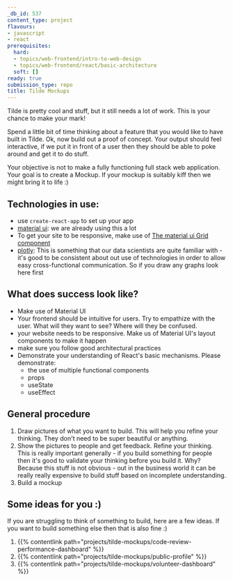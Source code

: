 ```yaml
---
_db_id: 537
content_type: project
flavours:
- javascript
- react
prerequisites:
  hard:
  - topics/web-frontend/intro-to-web-design
  - topics/web-frontend/react/basic-architecture
  soft: []
ready: true
submission_type: repo
title: Tilde Mockups
---
```


Tilde is pretty cool and stuff, but it still needs a lot of work. This is your chance to make your mark!

Spend a little bit of time thinking about a feature that you would like to have built in Tilde.  Ok, now build out a proof of concept. Your output should feel interactive, if we put it in front of a user then they should be able to poke around and get it to do stuff.

Your objective is not to make a fully functioning full stack web application. Your goal is to create a Mockup. If your mockup is suitably kiff then we might bring it to life :)

## Technologies in use:

- use `create-react-app` to set up your app
- [material ui](https://mui.com/): we are already using this a lot
- To get your site to be responsive, make use of [The material ui Grid component](https://material-ui.com/components/grid/)
- [plotly](https://plotly.com/javascript/react/): This is something that our data scientists are quite familiar with - it's good to be consistent about out use of technologies in order to allow easy cross-functional communication. So if you draw any graphs look here first

## What does success look like?

- Make use of Material UI
- Your frontend should be intuitive for users. Try to empathize with the user. What will they want to see? Where will they be confused.
- your website needs to be responsive. Make us of Material UI's layout components to make it happen
- make sure you follow good architectural practices
- Demonstrate your understanding of React's basic mechanisms. Please demonstrate:
  - the use of multiple functional components
  - props
  - useState
  - useEffect

## General procedure

1. Draw pictures of what you want to build. This will help you refine your thinking. They don't need to be super beautiful or anything.
2. Show the pictures to people and get feedback. Refine your thinking. This is really important generally - if you build something for people then it's good to validate your thinking before you build it. Why? Because this stuff is not obvious - out in the business world it can be really really expensive to build stuff based on incomplete understanding.
3. Build a mockup

## Some ideas for you :)

If you are struggling to think of something to build, here are a few ideas. If you want to build something else then that is also fine :)

1. {{% contentlink path="projects/tilde-mockups/code-review-performance-dashboard" %}}
2. {{% contentlink path="projects/tilde-mockups/public-profile" %}}
3. {{% contentlink path="projects/tilde-mockups/volunteer-dashboard" %}}